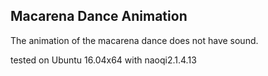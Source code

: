 Macarena Dance Animation
---

The animation of the macarena dance does not have sound.

tested on Ubuntu 16.04x64 with naoqi2.1.4.13

